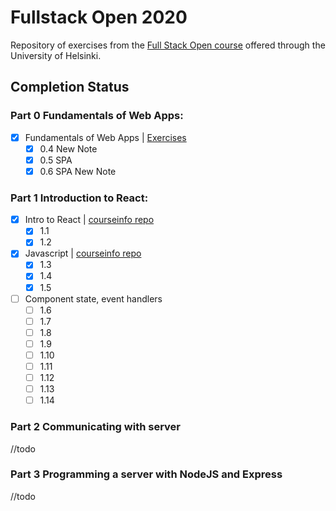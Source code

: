 # Fullstack Open 2020
Repository of exercises from the [Full Stack Open course](https://fullstackopen.com/en/) offered through the University of Helsinki.

## Completion Status

### Part 0 Fundamentals of Web Apps:

- [x] Fundamentals of Web Apps | [Exercises](./part0/exercises.md)
  - [x] 0.4 New Note
  - [x] 0.5 SPA
  - [x] 0.6 SPA New Note

### Part 1 Introduction to React:

- [x] Intro to React | [courseinfo repo](./part1/courseinfo)
  - [x] 1.1
  - [x] 1.2
- [x] Javascript | [courseinfo repo](./part1/courseinfo)
  - [x] 1.3
  - [x] 1.4
  - [x] 1.5
- [ ] Component state, event handlers
  - [ ] 1.6
  - [ ] 1.7
  - [ ] 1.8
  - [ ] 1.9
  - [ ] 1.10
  - [ ] 1.11
  - [ ] 1.12
  - [ ] 1.13
  - [ ] 1.14

### Part 2 Communicating with server

//todo

### Part 3 Programming a server with NodeJS and Express

//todo
